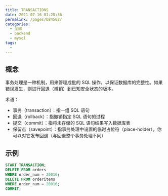 ```yaml
---
title: TRANSACTIONS
date: 2021-07-16 01:28:36
permalink: /pages/b84502/
categories: 
  - 全部
  - backend
  - mysql
tags: 
  - 
---
```


## 概念

事务处理是一种机制，用来管理成批的 SQL 操作，以保证数据库的完整性。如果错误发生，则进行回退（撤销）到已知安全状态的版本。

术语：

+ 事务（transaction）：指一组 SQL 语句
+ 回退（rollback）：指撤销指定 SQL 语句的过程
+ 提交（commit）：指将未存储的 SQL 语句结果写入数据库表
+ 保留点（savepoint）：指事务处理中设置的临时占位符（place-holder），你可以对它发布回退（与回退整个事务处理不同）



## 示例

```sql
START TRANSACTION;
DELETE FROM orders
WHERE order_num = 20016;
DELETE FROM orderitems
WHERE order_num = 20016;
COMMIT;
```

